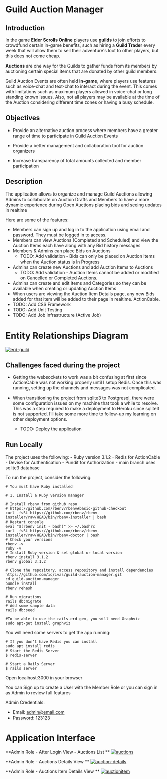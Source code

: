 
# Guild Auction Manager

## Introduction

In the game **Elder Scrolls Online** players use **guilds** to join efforts to crowdfund certain in-game benefits, such as hiring a **Guild Trader** every week that will allow them to sell their adventure's loot to other players, but this does not come cheap.

**Auctions** are one way for the Guilds to gather funds from its members by auctioning certain special items that are donated by other guild members.

Guild Auction Events are often held **in-game**, where players use features such as voice-chat and text-chat to interact during the event. This comes with limitations such as maximum players allowed in voice-chat or long standing known issues. Also, not all players may be available at the time of the Auction considering different time zones or having a busy schedule.

## Objectives

-   Provide an alternative auction process where members have a greater range of time to participate in Guild Auction Events

-   Provide a better management and collaboration tool for auction organizers

-   Increase transparency of total amounts collected and member participation

## Description

The application allows to organize and manage Guild Auctions allowing Admins to collaborate on Auction Drafts and Members to have a more dynamic experience during Open Auctions placing bids and seeing updates in realtime

Here are some of the features:

-   Members can sign up and log in to the application using email and password. They must be logged in to access.
-   Members can view Auctions (Completed and Scheduled) and view the Auction Items each have along with any Bid history messages
- Members & Admins can place Bids on Auctions
	- TODO: Add validation - Bids can only be placed on Auction Items when the Auction status is In Progress
- Admins can create new Auctions and add Auction Items to Auctions
    - TODO: Add validation - Auction Items cannot be added or modified on Cancelled or Completed Auctions.
- Admins can create and edit Items and Categories so they can be available when creating or updating Auction Items
- When users are viewing the Auction Item Details page, any new Bids added for that item will be added to their page in realtime. ActionCable.
- TODO: Add CSS Framework
- TODO: Add Unit Testing
- TODO: Add Job infrastructure (Active Job)

# Entity Relationships Diagram

<a href="https://ibb.co/2NJK9JC"><img src="https://i.ibb.co/yS2s92Z/erd-guild.png" alt="erd-guild" border="0"></a>

## Challenges faced during the project

- Getting the websockets to work was a bit confusing at first since ActionCable was not working properly until I setup Redis. Once this was running, setting up the channels and messages was not complicated.

-   When transitioning the project from sqlite3 to Postgresql, there were some configuration issues on my machine that took a while to resolve. This was a step required to make a deployment to Heroku since sqlite3 is not supported. I’ll take some more time to follow-up my learning on other deployment options.
    - TODO: Deploy the application

## Run Locally

The project uses the following:
    - Ruby version 3.1.2
    - Redis for ActionCable
    - Devise for Authentication
    - Pundit for Authorization
    - main branch uses sqlite3 database

To run the project, consider the following:

    # You must have Ruby installed

    # 1. Install a Ruby version manager

    # Install rbenv from github repo
    # https://github.com/rbenv/rbenv#basic-github-checkout
    curl -fsSL https://github.com/rbenv/rbenv-installer/raw/HEAD/bin/rbenv-installer | bash
    # Restart console
    eval "$(rbenv init - bash)" >> ~/.bashrc
    curl -fsSL https://github.com/rbenv/rbenv-installer/raw/HEAD/bin/rbenv-doctor | bash
    # Check your versions
    rbenv -v
    ruby -v
    # Install Ruby version & set global or local version
    rbenv install 3.1.2
    rbenv global 3.1.2

    # Clone the repository, access repository and install dependencies
    https://github.com/iqrivas/guild-auction-manager.git
    cd guild-auction-manager
    bundle install
    rbenv rehash

    # Run migrations
    rails db:migrate
    # Add some sample data
    rails db:seed

    #To be able to use the rails-erd gem, you will need Graphviz
    sudo apt-get install graphviz

You will need some servers to get the app running:

    # If you don't have Redis you can install
    sudo apt install redis
    # Start the Redis Server
    $ redis-server

    # Start a Rails Server
    $ rails server

Open localhost:3000 in your browser

You can Sign up to create a User with the Member Role or you can sign in as Admin to review full features

Admin Credentials:
- Email: admin@email.com
- Password: 123123


# Application Interface

**Admin Role -  After Login View - Auctions List **
<a href="https://imgbb.com/"><img src="https://i.ibb.co/c8zcZ6v/auctions.png" alt="auctions" border="0"></a>

**Admin Role - Auctions Details View **
<a href="https://imgbb.com/"><img src="https://i.ibb.co/MfW7915/auction-details.png" alt="auction-details" border="0"></a>

**Admin Role - Auctions Item Details View **
<a href="https://imgbb.com/"><img src="https://i.ibb.co/zRcw5b1/auctionitem.png" alt="auctionitem" border="0"></a>